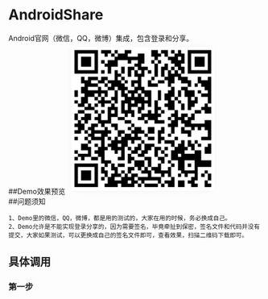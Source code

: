 # AndroidShare
Android官网（微信，QQ，微博）集成，包含登录和分享。<br/>
##Demo效果预览
![Image 扫描下载](image/share.jpg)<br/>
##问题须知
```
1、Demo里的微信，QQ，微博，都是用的测试的，大家在用的时候，务必换成自己。
2、Demo允许是不能实现登录分享的，因为需要签名，毕竟牵扯到保密，签名文件和代码并没有提交，大家如果测试，可以更换成自己的签名文件即可，查看效果，扫描二维码下载即可。
```
## 具体调用

### 第一步
